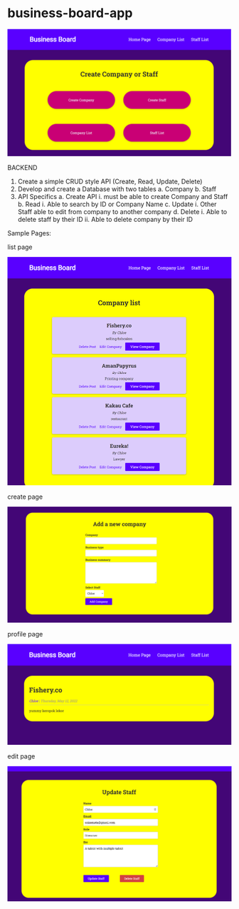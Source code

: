# business-board-app

![alt image](/screen/mainb.png)

BACKEND

1. Create a simple CRUD style API (Create, Read, Update, Delete)
2. Develop and create a Database with two tables
  a. Company
  b. Staff
3. API Specifics
  a. Create API 
      i. must be able to create Company and Staff
  b. Read
     i. Able to search by ID or Company Name
  c. Update
      i. Other Staff able to edit from company to another company
  d. Delete
      i. Able to delete staff by their ID
      ii. Able to delete company by their ID


Sample Pages:

list page

![alt image](/screen/dummy/companylist.png)

create page

![alt image](/screen/dummy/createcompany.png)

profile page

![alt image](/screen/dummy/companyview.png)

edit page

![alt image](/screen/dummy/staffeditdelete.png)

